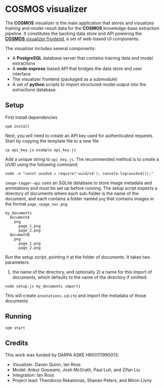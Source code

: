 # COSMOS visualizer

The **COSMOS** visualizer is the main application that stores and visualizes
training and model-result data for the **COSMOS** knowledge-base extraction
pipeline. It constitutes the backing data store and API powering the
[**COSMOS** visualizer frontend](https://github.com/UW-COSMOS/cosmos-visualizer-frontend),
a set of web-based UI components.

The visualizer includes several components:

- A **PostgreSQL** database server that contains training data and model extractions
- A **node express**-based API that bridges the data store and user interface
- The visualizer frontend (packaged as a submodule)
- A set of **python** scripts to import structured model output into the extractions database.

## Setup

First install dependencies  
````
npm install
````

Next, you will need to create an API key used for authenticated requests. Start
by copying the template file to a new file  
````
cp api_key.js.example api_key.js
````

Add a unique string to `api_key.js`. The recommended method is to create a UUID
using the following command:  
````
node -e "const uuidv4 = require('uuid/v4'); console.log(uuidv4());"
````

`image-tagger-api` uses an SQLite database to store image metadata and annotations
and must be set up before running. The setup script expects a directory of documents
where each sub-folder is the name of the document, and each contains a folder named
`png` that contains images in the format `page_<page_no>.png`

````
my_documents
  documentA
    png
      page_1.png
      page_2.png
  documentB
    png
      page_1.png
      page_2.png
````

Run the setup script, pointing it at the folder of documents. It takes two parameters:
1) the name of the directory, and optionally 2) a name for this import of documents, which
defaults to the name of the directory if omitted:

````
node setup.js my_documents import1
````

This will create `annotations.sqlite` and import the metadata of those documents


## Running

````
npm start
````

## Credits

This work was funded by DARPA ASKE HR00111990013.

- Visualizer: Daven Quinn, Ian Ross
- Model: Ankur Goswami, Josh McGrath, Paul Luh, and Zifan Liu
- Integration: Ian Ross
- Project lead: Theodoros Rekatsinas, Shanan Peters, and Miron Livny

